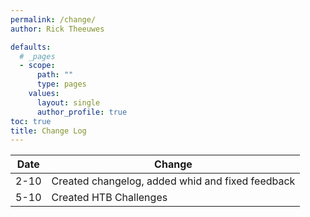 ```yaml
---
permalink: /change/
author: Rick Theeuwes

defaults:
  # _pages
  - scope:
      path: ""
      type: pages
    values:
      layout: single
      author_profile: true
toc: true
title: Change Log
---
```


| Date | Change                                           |
|------|--------------------------------------------------|
| 2-10 | Created changelog, added whid and fixed feedback |
|5-10|Created HTB Challenges|